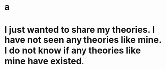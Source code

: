 # a
# I just wanted to share my theories. I have not seen any theories like mine. I do not know if any theories like mine have existed.

